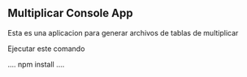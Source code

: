 

## Multiplicar Console App

Esta es una aplicacion para generar archivos de tablas de multiplicar

Ejecutar este comando 

....
npm install
....